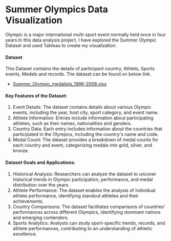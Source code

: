 # Summer Olympics Data Visualization

Olympic is a major international multi-sport event normally held once in four years.In this data analysis project, I have explored the Summer Olympic Dataset and used Tableau to create my visualization.

#### Dataset
This Dataset contains the details of participant country, Athlets, Sports events, Medals and records. The dataset can be found on below link.
- [Summer_Olympic_medalists_1996-2008.xlsx](https://github.com/Pratham-dhobi/Tableau-Projects/files/12388862/Summer_Olympic_medalists_1996-2008.xlsx)
#### Key Features of the Dataset:

 1. Event Details: The dataset contains details about various Olympic events, including the year, host city, sport category, and event name.
 2. Athlete Information: Entries include information about participating athletes, such as their names, nationalities and genders.
 3. Country Data: Each entry includes information about the countries that participated in the Olympics, including the country's name and code.
 4. Medal Count: The dataset provides a breakdown of medal counts for each country and event, categorizing medals into gold, silver, and bronze.
#### Dataset Goals and Applications:

 1. Historical Analysis: Researchers can analyze the dataset to uncover historical trends in Olympic participation, performance, and medal distribution over the years.
 2. Athlete Performance: The dataset enables the analysis of individual athlete performance, identifying standout athletes and their achievements.
 3. Country Comparisons: The dataset facilitates comparisons of countries' performances across different Olympics, identifying dominant nations and emerging contenders.
 4. Sports Analytics: Analysts can study sport-specific trends, records, and athlete performances, contributing to an understanding of athletic excellence.
